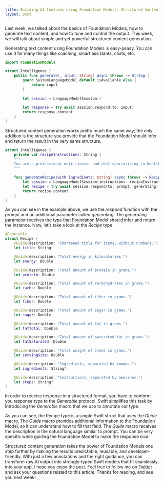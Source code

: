 ```yaml
---
title: Building AI features using Foundation Models. Structured Content.
layout: post
---
```


Last week, we talked about the basics of Foundation Models, how to generate text content, and how to tune and control the output. This week, we will talk about simple and yet powerful structured content generation.

Generating text content using Foundation Models is easy-peasy. You can use it for many things like coaching, smart assistants, chats, etc.

```swift
import FoundationModels

struct Intelligence {
    public func generate(_ input: String) async throws -> String {
        guard SystemLanguageModel.default.isAvailable else {
            return input
        }
        
        let session = LanguageModelSession()
        
        let response = try await session.respond(to: input)
        return response.content
    }
}
```

Structured content generation works pretty much the same way; the only addition is the structure you provide that the Foundation Model should infer and return the result in the very same structure.

```swift
struct Intelligence {
    private var recipeInstructions: String {
    """
    You are a professional nutritionist and chef specializing in healthy meal planning. Generate a recipe using provided ingredients.
    """
    
    func generateRecipe(with ingredients: String) async throws -> Recipe {
        let session = LanguageModelSession(instructions: recipeInstructions)
        let recipe = try await session.respond(to: prompt, generating: Recipe.self)
        return recipe.content
    }
}
```

As you can see in the example above, we use the *respond* function with the *prompt* and an additional parameter called *generating*. The *generating* parameter receives the type that Foundation Model should infer and return the instance. Now, let’s take a look at the *Recipe* type.

```swift
@Generable
struct Recipe {
    @Guide(description: "Shortened title for items, without numbers.")
    let title: String

    @Guide(description: "Total energy in kilocalories.")
    let energy: Double

    @Guide(description: "Total amount of protein in grams.")
    let protein: Double

    @Guide(description: "Total amount of carbohydrates in grams.")
    let carbs: Double

    @Guide(description: "Total amount of fiber in grams.")
    let fiber: Double

    @Guide(description: "Total amount of sugar in grams.")
    let sugar: Double

    @Guide(description: "Total amount of fat in grams.")
    let fatTotal: Double

    @Guide(description: "Total amount of saturated fat in grams.")
    let fatSaturated: Double

    @Guide(description: "Total weight of items in grams.")
    let servingSize: Double

    @Guide(description: "Ingredients, separated by commas.")
    let ingredients: String?

    @Guide(description: "Instructions, separated by newlines.")
    let steps: String?
}
```

In order to receive response in a structured format, you have to conform you response type to the *Generable* protocol. Swift simplifies this task by introducing the *Generable* macro that we use to annotate our type.

As you can see, the Recipe type is a simple Swift struct that uses the *Guide* macro. The *Guide* macro provides additional information to the Foundation Model, so it can understand how to fill that field. The *Guide* macro receives the description in the natural language similar to prompt. You can be very specific while guiding the Foundation Model to make the response nice.

Structured content generation takes the power of Foundation Models one step further by making the results predictable, reusable, and developer-friendly. With just a few annotations and the right guidance, you can transform raw AI output into strongly-typed Swift models that fit seamlessly into your app. I hope you enjoy the post. Feel free to follow me on [Twitter](https://twitter.com/mecid) and ask your questions related to this article. Thanks for reading, and see you next week!
